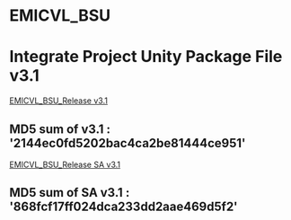 # EMICVL_BSU

# Integrate Project Unity Package File v3.1

[EMICVL_BSU_Release v3.1](https://drive.google.com/open?id=1hJpUiYVaV2JKeWWo4Z62pv9gBDQgJFP6)
## MD5 sum of  v3.1 : '2144ec0fd5202bac4ca2be81444ce951'

[EMICVL_BSU_Release SA v3.1](https://drive.google.com/open?id=1J54t1FvPDaCiVOsajYGjBg7S9SN93K8R)
## MD5 sum of SA v3.1 : '868fcf17ff024dca233dd2aae469d5f2'
